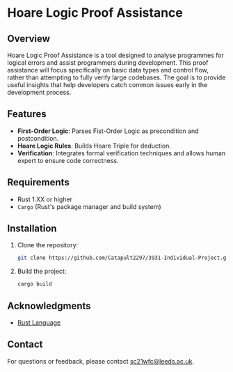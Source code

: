 # Hoare Logic Proof Assistance

## Overview
Hoare Logic Proof Assistance is a tool designed to analyse programmes for logical errors and assist programmers during development.
This proof assistance will focus specifically on basic data types and control flow, rather than attempting to fully verify large codebases.
The goal is to provide useful insights that help developers catch common issues early in the development process.

## Features

- **First-Order Logic**: Parses Fist-Order Logic as precondition and postcondition.
- **Hoare Logic Rules**: Builds Hoare Triple for deduction.
- **Verification**: Integrates formal verification techniques and allows human expert to ensure code correctness.

## Requirements

- Rust 1.XX or higher
- `Cargo` (Rust's package manager and build system)

## Installation

1. Clone the repository:
   ```bash
   git clone https://github.com/Catapult2297/3931-Individual-Project.git
   ```
2. Build the project:
   ```bash
   cargo build
   ```
## Acknowledgments
- [Rust Language](https://www.rust-lang.org/)

## Contact
For questions or feedback, please contact sc21wfc@leeds.ac.uk.
